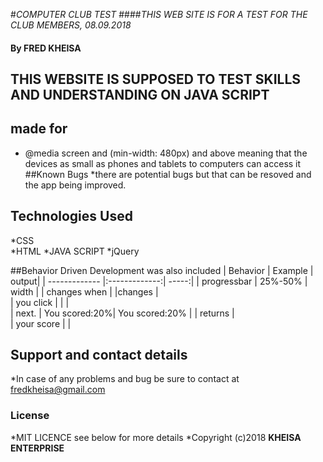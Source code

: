 #*COMPUTER CLUB TEST*
####*THIS WEB SITE IS FOR A TEST FOR THE CLUB MEMBERS, 08.09.2018*
#### By **FRED KHEISA**
## THIS WEBSITE IS SUPPOSED TO TEST SKILLS AND UNDERSTANDING ON  JAVA SCRIPT 
## made for 
* @media screen and (min-width: 480px) and above meaning that the devices as small as phones and tablets to computers can access it
##Known Bugs 
*there are potential bugs but that can be resoved and the app being improved.
## Technologies Used 
*CSS  
*HTML
*JAVA SCRIPT 
*jQuery

##Behavior Driven Development was also included
| Behavior      | Example       | output|
| ------------- |:-------------:| -----:|
| progressbar   |  25%-50%      |  width     |
| changes when  |               |changes     |          
| you click     |               |            |          
|   next.       | You scored:20%| You scored:20% |
|  returns      |           
|  your score   |    |


## Support and contact details 
*In case of any problems and bug be sure to contact at fredkheisa@gmail.com
### License 
*MIT LICENCE see below for more details  *Copyright (c)2018 **KHEISA  ENTERPRISE**
